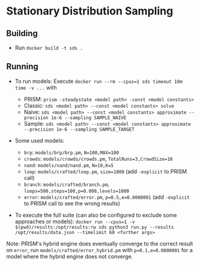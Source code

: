 # Stationary Distribution Sampling

## Building

* Run `docker build -t sds .`

## Running

* To run models: Execute `docker run --rm --cpus=1 sds timeout 10m time -v ...` with
  * PRISM: `prism -steadystate <model path> -const <model constants>`
  * Classic: `sds <model path> --const <model constants> solve`
  * Naive: `sds <model path> --const <model constants> approximate --precision 1e-6 --sampling SAMPLE_NAIVE`
  * Sample: `sds <model path> --const <model constants> approximate --precision 1e-6 --sampling SAMPLE_TARGET`

* Some used models:
  * `brp`: `models/brp/brp.pm`, `N=100,MAX=100`
  * `crowds`: `models/crowds/crowds.pm`, `TotalRuns=3,CrowdSize=10`
  * `nand`: `models/nand/nand.pm`, `N=10,K=5`
  * `loop`: `models/crafted/loop.pm`, `size=1000` (add `-explicit` to PRISM call)
  * `branch`: `models/crafted/branch.pm`, `loops=500,steps=100,p=0.008,levels=1000`
  * `error`: `models/crafted/error.pm`, `p=0.5,e=0.0000001` (add `-explicit` to PRISM call to see the wrong results)

* To execute the full suite (can also be configured to exclude some approaches or models):
  `docker run --cpus=1 -v $(pwd)/results:/opt/results:rw sds python3 run.py --results /opt/results/data.json --timelimit 60 <further args>`

Note: PRISM's hybrid engine does eventually converge to the correct result on `error`, run `models/crafted/error_hybrid.pm` with `p=0.1,e=0.0000001` for a model where the hybrid engine does not converge.